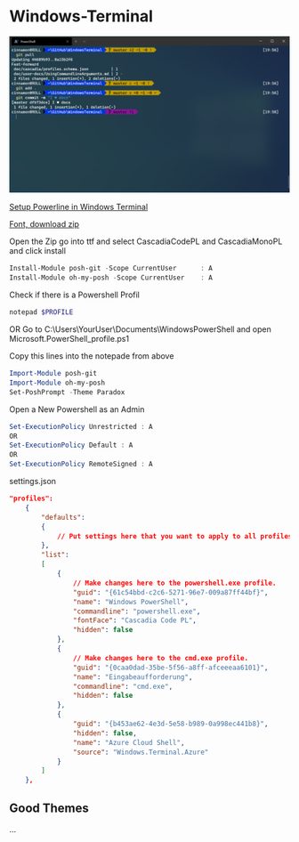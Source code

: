 # Windows-Terminal

![alt-text](https://github.com/Peter-Heymann/random-stuff/blob/master/Windows-Terminal/powerline-powershell.png "Windows Terminal Git Powerline")

[Setup Powerline in Windows Terminal](https://docs.microsoft.com/en-us/windows/terminal/tutorials/powerline-setup)

[Font, download zip](https://github.com/microsoft/cascadia-code/releases)

Open the Zip go into ttf and select CascadiaCodePL and CascadiaMonoPL and click install

```POWERSHELL
Install-Module posh-git -Scope CurrentUser      : A
Install-Module oh-my-posh -Scope CurrentUser    : A
```
Check if there is a Powershell Profil
```powershell
notepad $PROFILE
```
OR Go to C:\Users\YourUser\Documents\WindowsPowerShell and open Microsoft.PowerShell_profile.ps1

Copy this lines into the notepade from above
```powershell
Import-Module posh-git
Import-Module oh-my-posh
Set-PoshPrompt -Theme Paradox
```
Open a New Powershell as an Admin
```powershell
Set-ExecutionPolicy Unrestricted : A
OR
Set-ExecutionPolicy Default : A
OR
Set-ExecutionPolicy RemoteSigned : A
```

settings.json
```json
"profiles":
    {
        "defaults":
        {
            // Put settings here that you want to apply to all profiles.
        },
        "list":
        [
            {
                // Make changes here to the powershell.exe profile.
                "guid": "{61c54bbd-c2c6-5271-96e7-009a87ff44bf}",
                "name": "Windows PowerShell",
                "commandline": "powershell.exe",
                "fontFace": "Cascadia Code PL",
                "hidden": false
            },
            {
                // Make changes here to the cmd.exe profile.
                "guid": "{0caa0dad-35be-5f56-a8ff-afceeeaa6101}",
                "name": "Eingabeaufforderung",
                "commandline": "cmd.exe",
                "hidden": false
            },
            {
                "guid": "{b453ae62-4e3d-5e58-b989-0a998ec441b8}",
                "hidden": false,
                "name": "Azure Cloud Shell",
                "source": "Windows.Terminal.Azure"
            }
        ]
    },
```

## Good Themes 
...